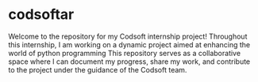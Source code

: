 # codsoftar
Welcome to the repository for my Codsoft internship project! Throughout this internship, I am working on a dynamic project aimed at enhancing the world of python programming This repository serves as a collaborative space where I can document my progress, share my work, and contribute to the project under the guidance of the Codsoft team.
